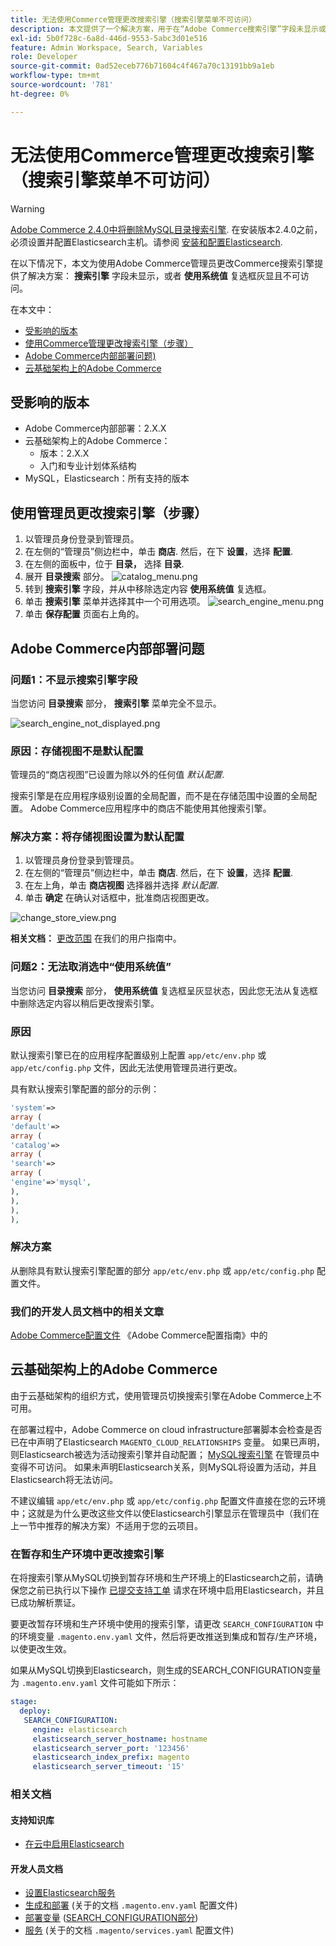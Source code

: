 ```yaml
---
title: 无法使用Commerce管理更改搜索引擎（搜索引擎菜单不可访问）
description: 本文提供了一个解决方案，用于在“Adobe Commerce搜索引擎”字段未显示或“使用系统值”复选框灰显且不可访问时，使用Commerce管理员更改搜索引擎。
exl-id: 5b0f728c-6a8d-446d-9553-5abc3d01e516
feature: Admin Workspace, Search, Variables
role: Developer
source-git-commit: 0ad52eceb776b71604c4f467a70c13191bb9a1eb
workflow-type: tm+mt
source-wordcount: '781'
ht-degree: 0%

---
```


# 无法使用Commerce管理更改搜索引擎（搜索引擎菜单不可访问）

>[!WARNING]
>
> [Adobe Commerce 2.4.0中将删除MySQL目录搜索引擎](/help/announcements/adobe-commerce-announcements/mysql-catalog-search-engine-will-be-removed-in-magento-2-4-0.md). 在安装版本2.4.0之前，必须设置并配置Elasticsearch主机。请参阅 [安装和配置Elasticsearch](https://experienceleague.adobe.com/docs/commerce-cloud-service/user-guide/configure/service/elasticsearch.html).

在以下情况下，本文为使用Adobe Commerce管理员更改Commerce搜索引擎提供了解决方案： **搜索引擎** 字段未显示，或者 **使用系统值** 复选框灰显且不可访问。

在本文中：

* [受影响的版本](#affected-versions)
* [使用Commerce管理更改搜索引擎（步骤）](#change-search-engine-using-magento-admin-steps)
* [Adobe Commerce内部部署问题)](#magento-commerce-on-premise)
* [云基础架构上的Adobe Commerce](#magento-commerce-cloud)

## 受影响的版本

* Adobe Commerce内部部署：2.X.X
* 云基础架构上的Adobe Commerce：
   * 版本：2.X.X
   * 入门和专业计划体系结构
* MySQL，Elasticsearch：所有支持的版本

## 使用管理员更改搜索引擎（步骤）

1. 以管理员身份登录到管理员。
1. 在左侧的“管理员”侧边栏中，单击 **商店**. 然后，在下 **设置**，选择 **配置**.
1. 在左侧的面板中，位于 **目录，** 选择 **目录**.
1. 展开 **目录搜索** 部分。    ![catalog_menu.png](assets/catalog_menu.png)
1. 转到 **搜索引擎** 字段，并从中移除选定内容 **使用系统值** 复选框。
1. 单击 **搜索引擎** 菜单并选择其中一个可用选项。    ![search_engine_menu.png](assets/search_engine_menu.png)
1. 单击 **保存配置** 页面右上角的。

## Adobe Commerce内部部署问题

### 问题1：不显示搜索引擎字段

当您访问 **目录搜索** 部分， **搜索引擎** 菜单完全不显示。

![search_engine_not_displayed.png](assets/search_engine_not_displayed.png)

### 原因：存储视图不是默认配置

管理员的“商店视图”已设置为除以外的任何值 *默认配置*.

搜索引擎是在应用程序级别设置的全局配置，而不是在存储范围中设置的全局配置。 Adobe Commerce应用程序中的商店不能使用其他搜索引擎。

### 解决方案：将存储视图设置为默认配置

1. 以管理员身份登录到管理员。
1. 在左侧的“管理员”侧边栏中，单击 **商店**. 然后，在下 **设置**，选择 **配置**.
1. 在左上角，单击 **商店视图** 选择器并选择 *默认配置*.
1. 单击 **确定** 在确认对话框中，批准商店视图更改。

![change_store_view.png](assets/change_store_view.png)

**相关文档：** [更改范围](https://experienceleague.adobe.com/docs/commerce-admin/config/scope-change.html#set-the-scope) 在我们的用户指南中。

### 问题2：无法取消选中“使用系统值”

当您访问 **目录搜索** 部分， **使用系统值** 复选框呈灰显状态，因此您无法从复选框中删除选定内容以稍后更改搜索引擎。

### 原因

默认搜索引擎已在的应用程序配置级别上配置 `app/etc/env.php` 或 `app/etc/config.php` 文件，因此无法使用管理员进行更改。

具有默认搜索引擎配置的部分的示例：

```php
'system'=>
array (
'default'=>
array (
'catalog'=>
array (
'search'=>
array (
'engine'=>'mysql',
),
),
),
),
```

### 解决方案

从删除具有默认搜索引擎配置的部分 `app/etc/env.php` 或 `app/etc/config.php` 配置文件。

### 我们的开发人员文档中的相关文章

[Adobe Commerce配置文件](https://experienceleague.adobe.com/docs/commerce-operations/configuration-guide/files/deployment-files.html) 《Adobe Commerce配置指南》中的

## 云基础架构上的Adobe Commerce

由于云基础架构的组织方式，使用管理员切换搜索引擎在Adobe Commerce上不可用。

在部署过程中，Adobe Commerce on cloud infrastructure部署脚本会检查是否已在中声明了Elasticsearch `MAGENTO_CLOUD_RELATIONSHIPS` 变量。 如果已声明，则Elasticsearch被选为活动搜索引擎并自动配置； [MySQL搜索引擎](/help/announcements/adobe-commerce-announcements/mysql-catalog-search-engine-will-be-removed-in-magento-2-4-0.md) 在管理员中变得不可访问。 如果未声明Elasticsearch关系，则MySQL将设置为活动，并且Elasticsearch将无法访问。

不建议编辑 `app/etc/env.php` 或 `app/etc/config.php` 配置文件直接在您的云环境中；这就是为什么更改这些文件以使Elasticsearch引擎显示在管理员中（我们在上一节中推荐的解决方案）不适用于您的云项目。

### 在暂存和生产环境中更改搜索引擎

在将搜索引擎从MySQL切换到暂存环境和生产环境上的Elasticsearch之前，请确保您之前已执行以下操作 [已提交支持工单](/help/help-center-guide/help-center/magento-help-center-user-guide.md#submit-ticket) 请求在环境中启用Elasticsearch，并且已成功解析票证。

要更改暂存环境和生产环境中使用的搜索引擎，请更改 `SEARCH_CONFIGURATION` 中的环境变量 `.magento.env.yaml` 文件，然后将更改推送到集成和暂存/生产环境，以使更改生效。

如果从MySQL切换到Elasticsearch，则生成的SEARCH\_CONFIGURATION变量为 `.magento.env.yaml` 文件可能如下所示：

```yaml
stage:
  deploy:
   SEARCH_CONFIGURATION:
     engine: elasticsearch
     elasticsearch_server_hostname: hostname
     elasticsearch_server_port: '123456'
     elasticsearch_index_prefix: magento
     elasticsearch_server_timeout: '15'
```

### 相关文档

#### 支持知识库

* [在云中启用Elasticsearch](/help/how-to/general/enable-elasticsearch-on-cloud.md)

#### 开发人员文档

* [设置Elasticsearch服务](https://experienceleague.adobe.com/docs/commerce-cloud-service/user-guide/configure/service/elasticsearch.html)
* [生成和部署](https://experienceleague.adobe.com/docs/commerce-cloud-service/user-guide/configure/env/configure-env-yaml.html) (关于的文档 `.magento.env.yaml` 配置文件)
* [部署变量](https://experienceleague.adobe.com/docs/commerce-cloud-service/user-guide/configure/env/stage/variables-deploy.html) ([SEARCH\_CONFIGURATION部分](https://experienceleague.adobe.com/docs/commerce-cloud-service/user-guide/configure/env/stage/variables-deploy.html#search_configuration))
* [服务](https://experienceleague.adobe.com/docs/commerce-cloud-service/user-guide/configure/service/services-yaml.html) (关于的文档 `.magento/services.yaml` 配置文件)
